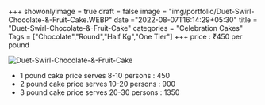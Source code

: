 +++
showonlyimage = true
draft = false
image = "img/portfolio/Duet-Swirl-Chocolate-&-Fruit-Cake.WEBP"
date ="2022-08-07T16:14:29+05:30"
title = "Duet-Swirl-Chocolate-&-Fruit-Cake"
categories = "Celebration Cakes"
Tags = ["Chocolate","Round","Half Kg","One Tier"]
+++
price : ₹450 per pound
<!--more-->
![Duet-Swirl-Chocolate-&-Fruit-Cake](/img/portfolio/Duet-Swirl-Chocolate-&-Fruit-Cake.WEBP)
* 1 pound cake price serves 8-10 persons : 450
* 2 pound cake price serves 10-20 persons : 900
* 3 pound cake price serves 20-30 persons : 1350
